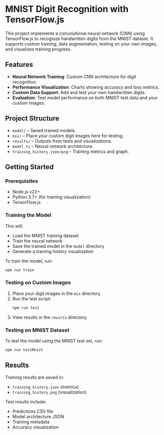 # MNIST Digit Recognition with TensorFlow.js

This project implements a convolutional neural network (CNN) using TensorFlow.js to recognize handwritten digits from the MNIST dataset. It supports custom training, data augmentation, testing on your own images, and visualizes training progress.

## Features

- **Neural Network Training**: Custom CNN architecture for digit recognition.
- **Performance Visualization**: Charts showing accuracy and loss metrics.
- **Custom Data Support**: Add and test your own handwritten digits.
- **Evaluation**: Test model performance on both MNIST test data and your custom images.

## Project Structure

- `model/` – Saved trained models.
- `mix/` – Place your custom digit images here for testing.
- `results/` – Outputs from tests and visualizations.
- `model.ts` – Neural network architecture.
- `training_history.json/png` – Training metrics and graph.
  
## Getting Started

### Prerequisites

- Node.js v22+
- Python 3.7+ (for training visualization)
- TensorFlow.js

### Training the Model

This will:
- Load the MNIST training dataset
- Train the neural network
- Save the trained model in the `model` directory
- Generate a training history visualization

To train the model, run:
```bash
npm run train
```

### Testing on Custom Images

1. Place your digit images in the `mix` directory.
2. Run the test script:
   ```bash
   npm run test
   ```
3. View results in the `results` directory.

### Testing on MNIST Dataset

To test the model using the MNIST test set, run:
```bash
npm run testMnist
```

## Results

Training results are saved in:
- `training_history.json` (metrics)
- `training_history.png` (visualization)

Test results include:
- Predictions CSV file
- Model architecture JSON
- Training metadata
- Accuracy visualization
